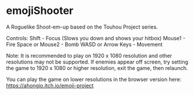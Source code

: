 # emojiShooter
A Roguelike Shoot-em-up based on the Touhou Project series.

Controls:
Shift - Focus (Slows you down and shows your hitbox)
Mouse1 - Fire
Space or Mouse2 - Bomb
WASD or Arrow Keys - Movement

Note: It is recommended to play on 1920 x 1080 resolution and other resolutions may not be supported.
If enemies appear off screen, try setting the game to 1920 x 1080 or higher resolution, exit the game, then relaunch.

You can play the game on lower resolutions in the browser version here:
https://ahongio.itch.io/emoji-project
